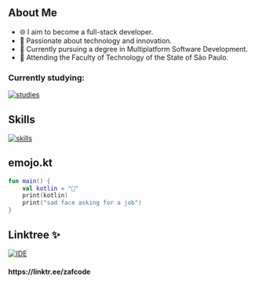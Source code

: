 ## About Me

- 🌐 I aim to become a full-stack developer.
- 🚀 Passionate about technology and innovation.
- 📕 Currently pursuing a degree in Multiplatform Software Development.
- 🏫 Attending the Faculty of Technology of the State of São Paulo.

<h3>Currently studying:</h3>

[![studies](https://skillicons.dev/icons?i=js,kotlin,swift,git)](https://skillicons.dev)

## Skills

[![skills](https://skillicons.dev/icons?i=html,css,js,kotlin,java,c,python,github,git,postman,docker,ps&perline=4)](https://skillicons.dev)

## emojo.kt

```kotlin
fun main() {
    val kotlin = "🥺"
    print(kotlin)
    print("sad face asking for a job")
}
```

## Linktree ✨
[![IDE](https://skillicons.dev/icons?i=linkedin,github,instagram)](https://skillicons.dev)
<h4>
    https://linktr.ee/zafcode
</h4>
